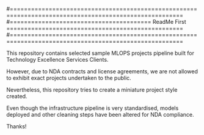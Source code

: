 #=======================================================================================================
#======================================== ReadMe First ==================================================
#=======================================================================================================


This repository contains selected sample MLOPS projects pipeline built for Technology Excellence Services Clients.

However, due to NDA contracts and license agreements, we are not allowed to exhibit exact projects undertaken to the public.

Nevertheless, this repository tries to create a miniature project style created. 

Even though the infrastructure pipeline is very standardised, models deployed and other cleaning steps have been altered for NDA compliance.

Thanks!

